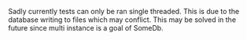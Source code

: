 Sadly currently tests can only be ran single threaded. This is due to the database writing to files which may conflict. This may be solved in the future since multi instance is a goal of SomeDb.

